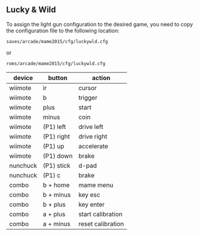 ## Lucky & Wild

To assign the light gun configuration to the desired game, you need to copy the configuration file to the following location:

```
saves/arcade/mame2015/cfg/luckywld.cfg
```
or
```
roms/arcade/mame2015/cfg/luckywld.cfg
```


| device   | button     | action            |
|----------|------------|-------------------|
| wiimote  | ir         | cursor            |
| wiimote  | b          | trigger           |
| wiimote  | plus       | start             |
| wiimote  | minus      | coin              |
| wiimote  | (P1) left  | drive left        |
| wiimote  | (P1) right | drive right       |
| wiimote  | (P1) up    | accelerate        |
| wiimote  | (P1) down  | brake             |
| nunchuck | (P1) stick | d-pad             |
| nunchuck | (P1) c     | brake             |
| combo    | b + home   | mame menu         |
| combo    | b + minus  | key esc           |
| combo    | b + plus   | key enter         |
| combo    | a + plus   | start calibration |
| combo    | a + minus  | reset calibration |
